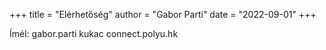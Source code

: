 +++
title = "Elérhetőség"
author = "Gabor Parti"
date = "2022-09-01"
+++

Ímél: gabor.parti kukac connect.polyu.hk